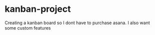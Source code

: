 # kanban-project
Creating a kanban board so I dont have to purchase asana. I also want some custom features
